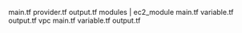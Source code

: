 main.tf 
provider.tf
output.tf 
modules
   |
   ec2_module
     main.tf 
     variable.tf 
     output.tf 
   vpc 
     main.tf 
     variable.tf 
     output.tf 